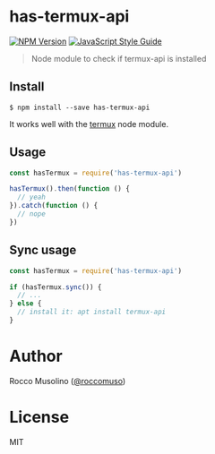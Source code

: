 # has-termux-api

[![NPM Version](https://img.shields.io/npm/v/has-termux-api.svg)](https://www.npmjs.com/package/has-termux-api)
[![JavaScript Style Guide](https://img.shields.io/badge/code_style-standard-brightgreen.svg)](https://standardjs.com)

> Node module to check if termux-api is installed

## Install

    $ npm install --save has-termux-api

It works well with the [termux](https://github.com/roccomuso/termux) node module.

## Usage

```javascript
const hasTermux = require('has-termux-api')

hasTermux().then(function () {
  // yeah
}).catch(function () {
  // nope
})
```

## Sync usage

```javascript
const hasTermux = require('has-termux-api')

if (hasTermux.sync()) {
  // ...  
} else {
  // install it: apt install termux-api
}
```

# Author

Rocco Musolino ([@roccomuso](https://twitter.com/roccomuso))

# License

MIT
